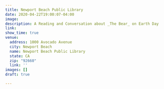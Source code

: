 ```yaml
---
title: Newport Beach Public Library
date: 2020-04-22T19:00:07-04:00
image: 
description: A Reading and Conversation about _The Bear_ on Earth Day
link: 
show_time: true
venue:
  address: 1000 Avocado Avenue
  city: Newport Beach
  name: Newport Beach Public Library
  state: CA
  zip: "92660"
  link: ''
images: []
draft: true

---
```

